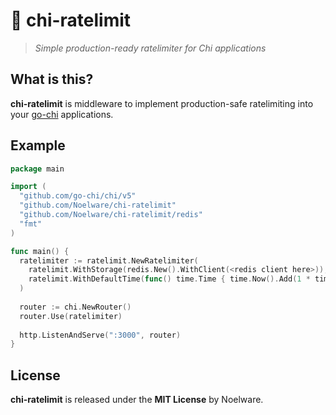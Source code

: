 # 🔬 chi-ratelimit
> *Simple production-ready ratelimiter for Chi applications*

## What is this?
**chi-ratelimit** is middleware to implement production-safe ratelimiting into your [go-chi](https://github.com/go-chi/chi) applications.

## Example
```go
package main

import (
  "github.com/go-chi/chi/v5"
  "github.com/Noelware/chi-ratelimit"
  "github.com/Noelware/chi-ratelimit/redis"
  "fmt"
)

func main() {
  ratelimiter := ratelimit.NewRatelimiter(
    ratelimit.WithStorage(redis.New().WithClient(<redis client here>)),
    ratelimit.WithDefaultTime(func() time.Time { time.Now().Add(1 * time.Hour) }),
  )
  
  router := chi.NewRouter()
  router.Use(ratelimiter)
  
  http.ListenAndServe(":3000", router)
}
```

## License
**chi-ratelimit** is released under the **MIT License** by Noelware.
